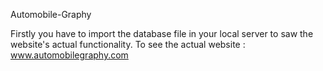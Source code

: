 Automobile-Graphy

Firstly you have to import the database file in your local server to saw the website's actual functionality.
To see the actual website : www.automobilegraphy.com
